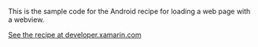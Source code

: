 This is the sample code for the Android recipe for loading a web page with a webview.

[See the recipe at developer.xamarin.com](http://developer.xamarin.com/recipes/android/controls/webview/load_a_web_page/)
